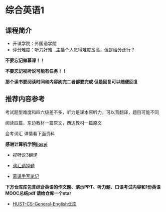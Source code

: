 # 综合英语1

## 课程简介

- 开课学院：外国语学院
- 评分难度：听力好难...主播个人觉得难度蛮高，但是给分还行？

**不要忘记做慕课！！** 

**不要忘记视听说可能有任务！！**

**那个读书要阅读时间和内容刷完二者都要完成 但是回复可以随便回复**

## 推荐内容参考

考试题型难度和四六级差不多，听力是课本原听力，可以背翻译，题目可能不同

阅读四篇，东边教材一篇原文，西边教材一篇原文

会考词汇 详情看下面资料

**感谢计算机学院[Ilosyi](https://github.com/Ilosyi)**

- [视听说3翻译](https://github.com/Ilosyi/Hust-CS-Learning-Library/blob/main/IA%20%E7%BB%BC%E5%90%88%E8%8B%B1%E8%AF%AD(%E4%B8%80)/%E8%A7%86%E5%90%AC%E8%AF%B4%E6%95%99%E7%A8%8B3%E5%90%AC%E5%8A%9B%E7%BF%BB%E8%AF%91.docx)

- [词汇选择题](https://github.com/Ilosyi/Hust-CS-Learning-Library/blob/main/IA%20%E7%BB%BC%E5%90%88%E8%8B%B1%E8%AF%AD(%E4%B8%80)/mooc%E5%A4%A7%E5%AD%A6%E8%8B%B1%E8%AF%AD%E8%AF%8D%E6%B1%87%E6%A3%80%E6%B5%8B%EF%BC%88%E4%BF%AE%E8%AE%A2%E7%89%88%EF%BC%89_20230530131140.pdf)

- [慕课手写笔记](https://github.com/YuhangChen1/HUSR-CS-Learning/blob/master/%E6%80%9D%E6%94%BF%E8%AF%BE%E7%A4%BE%E4%BC%9A%E5%AE%9E%E8%B7%B5/%E9%99%84%E4%BB%B65%EF%BC%9A%E8%8C%83%E6%96%87%EF%BC%882%EF%BC%89(1).doc)

**下方仓库库包含综合英语的作文题、演示PPT、听力题、口语考试内容和1份英语MOOC总结pdf 请给仓库一个star**
- [HUST-CS-General-English仓库](https://github.com/fly-lovest/HUST-CS-General-English)
